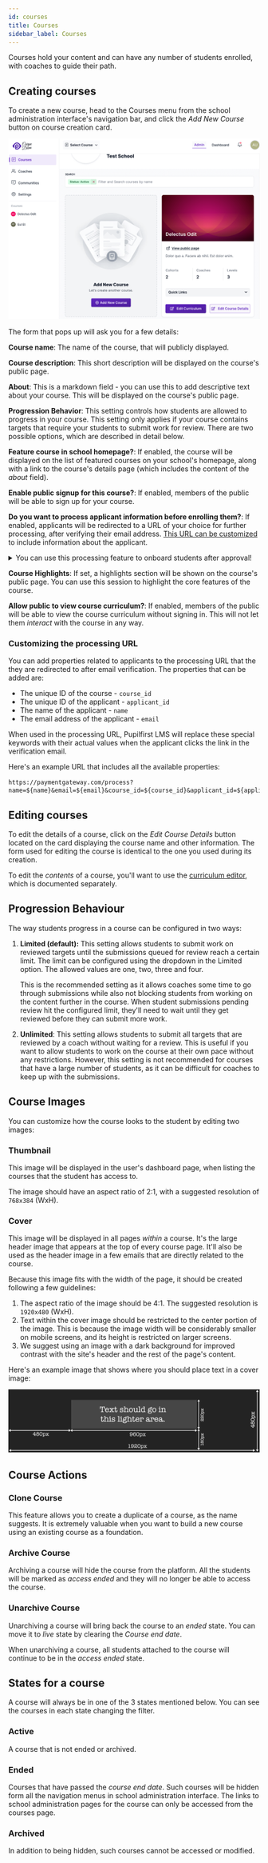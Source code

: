 ```yaml
---
id: courses
title: Courses
sidebar_label: Courses
---
```


Courses hold your content and can have any number of students enrolled, with coaches to guide their path.

## Creating courses

To create a new course, head to the Courses menu from the school administration interface's navigation bar, and click the _Add New Course_ button on course creation card.

![Courses page in school administration interface](../assets/courses/courses_index.png)

The form that pops up will ask you for a few details:

**Course name**: The name of the course, that will publicly displayed.

**Course description**: This short description will be displayed on the course's public page.

**About**: This is a markdown field - you can use this to add descriptive text about your course. This will be displayed on the course's public page.

**Progression Behavior**: This setting controls how students are allowed to progress in your course. This setting only applies if your course contains targets that require your students to submit work for review. There are two possible options, which are described in detail below.

**Feature course in school homepage?**: If enabled, the course will be displayed on the list of featured courses on your school's homepage, along with a link to the course's details page (which includes the content of the _about_ field).

**Enable public signup for this course?**: If enabled, members of the public will be able to sign up for your course.

**Do you want to process applicant information before enrolling them?**: If enabled, applicants will be redirected to a URL of your choice for further processing, after verifying their email address. [This URL can be customized](#customizing-the-processing-url) to include information about the applicant.

<details>
   <summary>You can use this processing feature to onboard students after approval!</summary>
   <div>
      Applicants will not be added as a students until you manually approve them from the <em>Applicants</em> page. This feature could be used for setting up a payments flow for the course.
   </div>
</details>

**Course Highlights**: If set, a highlights section will be shown on the course's public page. You can use this session to highlight the core features of the course.

**Allow public to view course curriculum?**: If enabled, members of the public will be able to view the course curriculum without signing in. This will not let them _interact_ with the course in any way.

### Customizing the processing URL

You can add properties related to applicants to the processing URL that the they are redirected to after email verification. The properties that can be added are:

- The unique ID of the course - `course_id`
- The unique ID of the applicant - `applicant_id`
- The name of the applicant - `name`
- The email address of the applicant - `email`

When used in the processing URL, Pupilfirst LMS will replace these special keywords with their actual values when the applicant clicks the link in the verification email.

Here's an example URL that includes all the available properties:

```
https://paymentgateway.com/process?name=${name}&email=${email}&course_id=${course_id}&applicant_id=${applicant_id}
```

## Editing courses

To edit the details of a course, click on the _Edit Course Details_ button located on the card displaying the course name and other information. The form used for editing the course is identical to the one you used during its creation.

To edit the _contents_ of a course, you'll want to use the [curriculum editor](/users/curriculum_editor), which is documented separately.

## Progression Behaviour

The way students progress in a course can be configured in two ways:

1. **Limited (default):** This setting allows students to submit work on reviewed targets until the submissions queued for review reach a certain limit. The limit can be configured using the dropdown in the Limited option. The allowed values are one, two, three and four.

   This is the recommended setting as it allows coaches some time to go through submissions while also not blocking students from working on the content further in the course. When student submissions pending review hit the configured limit, they'll need to wait until they get reviewed before they can submit more work.

2. **Unlimited**: This setting allows students to submit all targets that are reviewed by a coach without waiting for a review. This is useful if you want to allow students to work on the course at their own pace without any restrictions. However, this setting is not recommended for courses that have a large number of students, as it can be difficult for coaches to keep up with the submissions.

## Course Images

You can customize how the course looks to the student by editing two images:

### Thumbnail

This image will be displayed in the user's dashboard page, when listing the courses that the student has access to.

The image should have an aspect ratio of 2:1, with a suggested resolution of `768x384` (WxH).

### Cover

This image will be displayed in all pages _within_ a course. It's the large header image that appears at the top of every course page. It'll also be used as the header image in a few emails that are directly related to the course.

Because this image fits with the width of the page, it should be created following a few guidelines:

1. The aspect ratio of the image should be 4:1. The suggested resolution is `1920x480` (WxH).
2. Text within the cover image should be restricted to the center portion of the image. This is because the image width will be considerably smaller on mobile screens, and its height is restricted on larger screens.
3. We suggest using an image with a dark background for improved contrast with the site's header and the rest of the page's content.

Here's an example image that shows where you should place text in a cover image:

[![Cover image composition](../assets/courses/cover_composition_hztuof.png)](../assets/courses/cover_composition_hztuof.png)

## Course Actions

### Clone Course

This feature allows you to create a duplicate of a course, as the name suggests. It is extremely valuable when you want to build a new course using an existing course as a foundation.

### Archive Course

Archiving a course will hide the course from the platform. All the students will be marked as _access ended_ and they will no longer be able to access the course.

### Unarchive Course

Unarchiving a course will bring back the course to an _ended_ state. You can move it to _live_ state by clearing the _Course end date_.

When unarchiving a course, all students attached to the course will continue to be in the _access ended_ state.

## States for a course

A course will always be in one of the 3 states mentioned below. You can see the courses in each state changing the filter.

### Active

A course that is not ended or archived.

### Ended

Courses that have passed the _course end date_. Such courses will be hidden form all the navigation menus in school administration interface. The links to school administration pages for the course can only be accessed from the courses page.

### Archived

In addition to being hidden, such courses cannot be accessed or modified.
